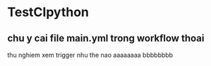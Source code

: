 # TestCIpython
chu y cai file main.yml trong workflow thoai
---
thu nghiem xem trigger nhu the nao
aaaaaaaa
bbbbbbbb
